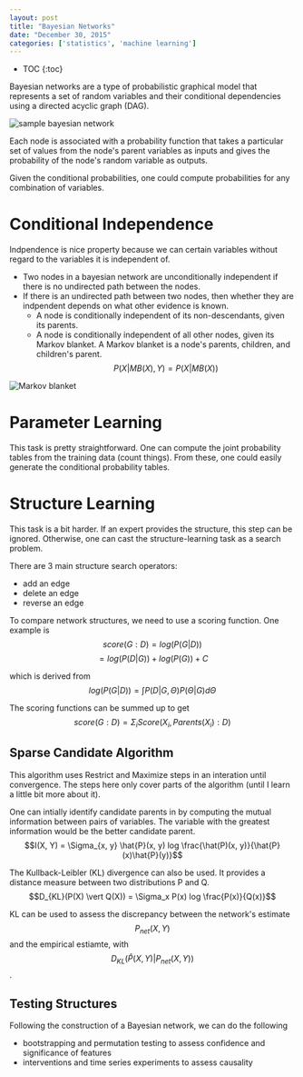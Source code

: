 ```yaml
---
layout: post
title: "Bayesian Networks"
date: "December 30, 2015"
categories: ['statistics', 'machine learning']
---
```


* TOC
{:toc}



Bayesian networks are a type of probabilistic graphical model that represents a set of random variables and their conditional dependencies using a directed acyclic graph (DAG).

![sample bayesian network](http://jnguyen92.github.io/nhuyhoa/figure/images/bayes_net.png)

Each node is associated with a probability function that takes a particular set of values from the node's parent variables as inputs and gives the probability of the node's random variable as outputs.

Given the conditional probabilities, one could compute probabilities for any combination of variables.
 
# Conditional Independence
Indpendence is nice property because we can certain variables without regard to the variables it is independent of. 

* Two nodes in a bayesian network are unconditionally independent if there is no undirected path between the nodes. 
* If there is an undirected path between two nodes, then whether they are indpendent depends on what other evidence is known. 
  * A node is conditionally independent of its non-descendants, given its parents. 
  * A node is conditionally independent of all other nodes, given its Markov blanket. A Markov blanket is a node's parents, children, and children's parent. $$P(X \vert MB(X), Y) = P(X \vert MB(X))$$

![Markov blanket](http://jnguyen92.github.io/nhuyhoa/figure/images/markov_blanket.png)

# Parameter Learning
This task is pretty straightforward. One can compute the joint probability tables from the training data (count things). From these, one could easily generate the conditional probability tables. 

# Structure Learning
This task is a bit harder. If an expert provides the structure, this step can be ignored. Otherwise, one can cast the structure-learning task as a search problem. 

There are 3 main structure search operators:
* add an edge
* delete an edge
* reverse an edge

To compare network structures, we need to use a scoring function. One example is
$$score(G:D) = log\left( P(G \vert D) \right)$$
$$ = log \left( P(D \vert G) \right) + log \left( P(G) \right) + C$$

which is derived from 
$$log\left( P(G \vert D) \right) = \int P(D \vert G, \Theta) P(\Theta \vert G) d\Theta$$

The scoring functions can be summed up to get
$$score(G:D) = \Sigma_i Score(X_i, Parents(X_i):D)$$

## Sparse Candidate Algorithm
This algorithm uses Restrict and Maximize steps in an interation until convergence. The steps here only cover parts of the algorithm (until I learn a little bit more about it).

One can intially identify candidate parents in by computing the mutual information between pairs of variables. The variable with the greatest information would be the better candidate parent. 
$$I(X, Y) = \Sigma_{x, y} \hat{P}(x, y) log \frac{\hat(P)(x, y)}{\hat{P}(x)\hat{P}(y)}$$

The Kullback-Leibler (KL) divergence can also be used. It provides a distance measure between two distributions P and Q.
$$D_{KL}(P(X) \vert Q(X)) = \Sigma_x P(x) log \frac{P(x)}{Q(x)}$$

KL can be used to assess the discrepancy between the network's estimate $$P_{net}(X, Y) $$and the empirical estiamte, with $$D_{KL}(\hat{P}(X, Y) \vert P_{net}(X, Y))$$.

## Testing Structures
Following the construction of a Bayesian network, we can do the following

* bootstrapping and permutation testing to assess confidence and significance of features
* interventions and time series experiments to assess causality




